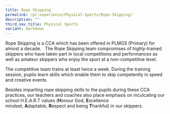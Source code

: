```yaml
---
title: Rope Skipping
permalink: /pl-experience/Physical-Sports/Rope-Skipping/
description: ""
third_nav_title: Physical Sports
variant: markdown
---
```

Rope Skipping is a CCA which has been offered in PLMGS (Primary) for almost a decade.   The Rope Skipping team compromises of highly-trained skippers who have taken part in local competitions and performances as well as amateur skippers who enjoy the sport at a non-competitive level.

The competitive team trains at least twice a week. During the training session, pupils learn skills which enable them to skip competently in speed and creative events. 

Besides imparting rope skipping skills to the pupils during these CCA practices, our teachers and coaches also place emphasis on inculcating our school H.E.A.R.T values (**H**onour God, **E**xcellence mindset, **A**daptable, **R**espect and being **T**hankful) in our skippers.